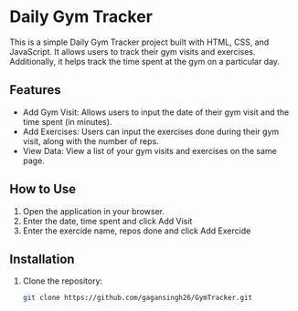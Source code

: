 # Daily Gym Tracker

This is a simple Daily Gym Tracker project built with HTML, CSS, and JavaScript. It allows users to track their gym visits and exercises. Additionally, it helps track the time spent at the gym on a particular day.

## Features

- Add Gym Visit: Allows users to input the date of their gym visit and the time spent (in minutes).
- Add Exercises: Users can input the exercises done during their gym visit, along with the number of reps.
- View Data: View a list of your gym visits and exercises on the same page.

## How to Use

1. Open the application in your browser.
2. Enter the date, time spent and click Add Visit
3. Enter the exercide name, repos done and click Add Exercide


## Installation
1. Clone the repository:
   ```bash
   git clone https://github.com/gagansingh26/GymTracker.git